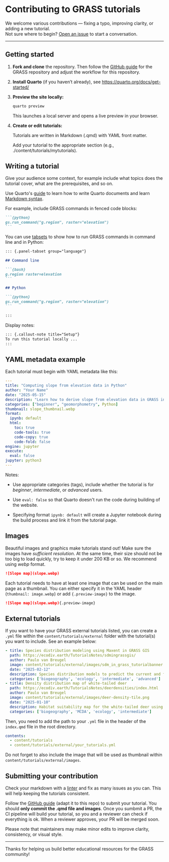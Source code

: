 # Contributing to GRASS tutorials

We welcome various contributions — fixing a typo, improving clarity, or adding a new tutorial.  
Not sure where to begin? [Open an issue](https://github.com/OSGeo/grass-tutorials/issues) to start a conversation.

---

## Getting started

1. **Fork and clone** the repository. Then follow the
[GitHub guide](https://grass.osgeo.org/grass-devel/manuals/github_guide.html) for the GRASS repository and adjust the workflow for this repository.

2. **Install Quarto** (if you haven’t already), see <https://quarto.org/docs/get-started/>

3. **Preview the site locally:**

    ```sh
    quarto preview
    ```

    This launches a local server and opens a live preview in your browser.

4. **Create or edit tutorials:**

    Tutorials are written in Markdown (.qmd) with YAML front matter.

    Add your tutorial to the appropriate section (e.g., ./content/tutorials/mytutorials).

## Writing a tutorial

Give your audience some context, for example include what topics does
the tutorial cover, what are the prerequisites, and so on.

Use Quarto's [guide](https://quarto.org/docs/guide/) to learn how to write
Quarto documents and learn [Markdown syntax](https://quarto.org/docs/authoring/markdown-basics.html).

For example, include GRASS commands in fenced code blocks:

```` markdown
```{python}
gs.run_command("g.region", raster="elevation")
```
````

You can use [tabsets](https://quarto.org/docs/output-formats/html-basics.html#tabsets)
to show how to run GRASS commands in command line and in Python:

```` markdown
::: {.panel-tabset group="language"}

## Command line

```{bash}
g.region raster=elevation
```

## Python

```{python}
gs.run_command("g.region", raster="elevation")
```

:::
````

Display notes:

``` markdown
::: {.callout-note title="Setup"}  
To run this tutorial locally ...  
:::
```

## YAML metadata example

Each tutorial must begin with YAML metadata like this:

```` yaml
---
title: "Computing slope from elevation data in Python"
author: "Your Name"
date: "2025-05-15"
description: "Learn how to derive slope from elevation data in GRASS in a Jupyter Notebook."
categories: ["beginner", "geomorphometry", Python]
thumbnail: slope_thumbnail.webp
format:
  ipynb: default
  html:
    toc: true
    code-tools: true
    code-copy: true
    code-fold: false
engine: jupyter
execute:
  eval: false
jupyter: python3
---

````

Notes:

- Use appropriate categories (tags), include whether the tutorial is for *beginner*, *intermediate*, or *advanced* users.

- Use `eval: false` so that Quarto doesn't run the code during building of the website.

- Specifying format `ipynb: default` will create a Jupyter notebook during the build process and link it from the tutorial page.

## Images

Beautiful images and graphics make tutorials stand out!
Make sure the images have *sufficient resolution*.
At the same time, their size should not be too big to load quickly, try to keep it under 200 KB or so. We recommend using *webp* format.

``` markdown
![Slope map](slope.webp)
```

Each tutorial needs to have at least one image that can be used on the main page as a thumbnail.
You can either specify it in the YAML header (`thumbnail: image.webp`) or add `{.preview-image}` to the image.

``` markdown
![Slope map](slope.webp){.preview-image}
```

## External tutorials

If you want to have your GRASS external tutorials listed, you can create a `.yml` file
within the `content/tutorials/external` folder with the tutorial(s) you want to include.
See an example below:

``` yaml
- title: Species distribution modeling using Maxent in GRASS GIS
  path: https://ecodiv.earth/TutorialsNotes/sdmingrassgis/
  author: Paulo van Breugel
  image: content/tutorials/external/images/sdm_in_grass_tutorialbanner.png
  date: "2025-02-12"
  description: Species distribution models to predict the current and future distribution of the Almond-eyed Ringlet.
  categories: ['biogeography', 'ecology', 'intermediate', 'advanced']
- title: Density distribution map of white-tailed deer
  path: https://ecodiv.earth/TutorialsNotes/deerdensities/index.html
  author: Paulo van Breugel
  image: content/tutorials/external/images/deer-density-tile.png
  date: "2025-01-10"
  description: Habitat suitability map for the white-tailed deer using spatial multicriteria analysis and spatial disaggregation in GRASS.
  categories: ['biogeography', 'MCDA', 'ecology', 'intermediate']
```

Then, you need to add the path to your `.yml` file in the header of the
`index.qmd` file in the root directory.

``` yaml
contents: 
  - content/tutorials    
  - content/tutorials/external/your_tutorials.yml
```

Do not forget to also include the image that will be used as thumbnail within
`content/tutorials/external/images`. 

## Submitting your contribution

Check your markdown with a [linter](https://dlaa.me/markdownlint/) and fix as many issues as you can. This will help keeping the tutorials consistent.

Follow the [GitHub guide](https://grass.osgeo.org/grass-devel/manuals/github_guide.html)
(adapt it to this repo) to submit your tutorial.
You should **only commit the .qmd file and images**. 
Once you sumbmit a PR, the CI pipeline will build your
tutorial, so you and a reviewer can check if everything is ok.
When a reviewer approves, your PR will be merged soon.

Please note that maintainers may make minor edits to improve clarity, consistency, or visual style.

---
Thanks for helping us build better educational resources for the GRASS community!
